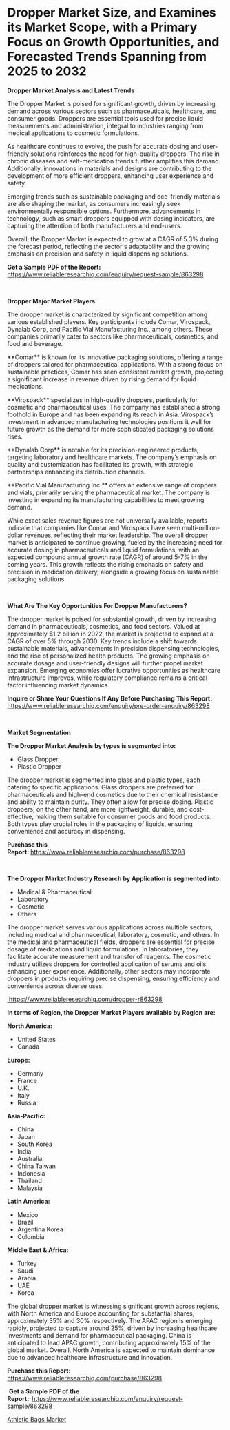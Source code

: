 <p><h1>Dropper Market Size, and Examines its Market Scope, with a Primary Focus on Growth Opportunities, and Forecasted Trends Spanning from 2025 to 2032</h1></p><p><strong>Dropper Market Analysis and Latest Trends</strong></p>
<p><p>The Dropper Market is poised for significant growth, driven by increasing demand across various sectors such as pharmaceuticals, healthcare, and consumer goods. Droppers are essential tools used for precise liquid measurements and administration, integral to industries ranging from medical applications to cosmetic formulations. </p><p>As healthcare continues to evolve, the push for accurate dosing and user-friendly solutions reinforces the need for high-quality droppers. The rise in chronic diseases and self-medication trends further amplifies this demand. Additionally, innovations in materials and designs are contributing to the development of more efficient droppers, enhancing user experience and safety.</p><p>Emerging trends such as sustainable packaging and eco-friendly materials are also shaping the market, as consumers increasingly seek environmentally responsible options. Furthermore, advancements in technology, such as smart droppers equipped with dosing indicators, are capturing the attention of both manufacturers and end-users. </p><p>Overall, the Dropper Market is expected to grow at a CAGR of 5.3% during the forecast period, reflecting the sector's adaptability and the growing emphasis on precision and safety in liquid dispensing solutions.</p></p>
<p><strong>Get a Sample PDF of the Report:&nbsp;</strong> <a href="https://www.reliableresearchiq.com/enquiry/request-sample/863298?utm_campaign=2244&utm_medium=2&utm_source=Github&utm_content=ia&utm_term=06022025&utm_id=dropper">https://www.reliableresearchiq.com/enquiry/request-sample/863298</a></p>
<p>&nbsp;</p>
<p><strong>Dropper Major Market Players</strong></p>
<p><p>The dropper market is characterized by significant competition among various established players. Key participants include Comar, Virospack, Dynalab Corp, and Pacific Vial Manufacturing Inc., among others. These companies primarily cater to sectors like pharmaceuticals, cosmetics, and food and beverage.</p><p>**Comar** is known for its innovative packaging solutions, offering a range of droppers tailored for pharmaceutical applications. With a strong focus on sustainable practices, Comar has seen consistent market growth, projecting a significant increase in revenue driven by rising demand for liquid medications.</p><p>**Virospack** specializes in high-quality droppers, particularly for cosmetic and pharmaceutical uses. The company has established a strong foothold in Europe and has been expanding its reach in Asia. Virospack’s investment in advanced manufacturing technologies positions it well for future growth as the demand for more sophisticated packaging solutions rises.</p><p>**Dynalab Corp** is notable for its precision-engineered products, targeting laboratory and healthcare markets. The company’s emphasis on quality and customization has facilitated its growth, with strategic partnerships enhancing its distribution channels.</p><p>**Pacific Vial Manufacturing Inc.** offers an extensive range of droppers and vials, primarily serving the pharmaceutical market. The company is investing in expanding its manufacturing capabilities to meet growing demand.</p><p>While exact sales revenue figures are not universally available, reports indicate that companies like Comar and Virospack have seen multi-million-dollar revenues, reflecting their market leadership. The overall dropper market is anticipated to continue growing, fueled by the increasing need for accurate dosing in pharmaceuticals and liquid formulations, with an expected compound annual growth rate (CAGR) of around 5-7% in the coming years. This growth reflects the rising emphasis on safety and precision in medication delivery, alongside a growing focus on sustainable packaging solutions.</p></p>
<p>&nbsp;</p>
<p><strong>What Are The Key Opportunities For Dropper Manufacturers?</strong></p>
<p><p>The dropper market is poised for substantial growth, driven by increasing demand in pharmaceuticals, cosmetics, and food sectors. Valued at approximately $1.2 billion in 2022, the market is projected to expand at a CAGR of over 5% through 2030. Key trends include a shift towards sustainable materials, advancements in precision dispensing technologies, and the rise of personalized health products. The growing emphasis on accurate dosage and user-friendly designs will further propel market expansion. Emerging economies offer lucrative opportunities as healthcare infrastructure improves, while regulatory compliance remains a critical factor influencing market dynamics.</p></p>
<p><strong>Inquire or Share Your Questions If Any Before Purchasing This Report:</strong> <a href="https://www.reliableresearchiq.com/enquiry/pre-order-enquiry/863298?utm_campaign=2244&utm_medium=2&utm_source=Github&utm_content=ia&utm_term=06022025&utm_id=dropper">https://www.reliableresearchiq.com/enquiry/pre-order-enquiry/863298</a></p>
<p>&nbsp;</p>
<p><strong>Market Segmentation</strong></p>
<p><strong>The Dropper Market Analysis by types is segmented into:</strong></p>
<p><ul><li>Glass Dropper</li><li>Plastic Dropper</li></ul></p>
<p><p>The dropper market is segmented into glass and plastic types, each catering to specific applications. Glass droppers are preferred for pharmaceuticals and high-end cosmetics due to their chemical resistance and ability to maintain purity. They often allow for precise dosing. Plastic droppers, on the other hand, are more lightweight, durable, and cost-effective, making them suitable for consumer goods and food products. Both types play crucial roles in the packaging of liquids, ensuring convenience and accuracy in dispensing.</p></p>
<p><strong>Purchase this Report:&nbsp;</strong><a href="https://www.reliableresearchiq.com/purchase/863298?utm_campaign=2244&utm_medium=2&utm_source=Github&utm_content=ia&utm_term=06022025&utm_id=dropper">https://www.reliableresearchiq.com/purchase/863298</a></p>
<p>&nbsp;</p>
<p><strong>The Dropper Market Industry Research by Application is segmented into:</strong></p>
<p><ul><li>Medical & Pharmaceutical</li><li>Laboratory</li><li>Cosmetic</li><li>Others</li></ul></p>
<p><p>The dropper market serves various applications across multiple sectors, including medical and pharmaceutical, laboratory, cosmetic, and others. In the medical and pharmaceutical fields, droppers are essential for precise dosage of medications and liquid formulations. In laboratories, they facilitate accurate measurement and transfer of reagents. The cosmetic industry utilizes droppers for controlled application of serums and oils, enhancing user experience. Additionally, other sectors may incorporate droppers in products requiring precise dispensing, ensuring efficiency and convenience across diverse uses.</p></p>
<p><a href="https://www.reliableresearchiq.com/dropper-r863298?utm_campaign=2244&utm_medium=2&utm_source=Github&utm_content=ia&utm_term=06022025&utm_id=dropper">&nbsp;https://www.reliableresearchiq.com/dropper-r863298</a></p>
<p><strong>In terms of Region, the Dropper Market Players available by Region are:</strong></p>
<p>
    <p> <strong> North America: </strong>
        <ul>
            <li>United States</li>
            <li>Canada</li>
        </ul>
        </p> 
    <p> <strong> Europe: </strong>
        <ul>
            <li>Germany</li>
            <li>France</li>
            <li>U.K.</li>
            <li>Italy</li>
            <li>Russia</li>
        </ul>
        </p> 
    <p> <strong> Asia-Pacific: </strong>
        <ul>
            <li>China</li>
            <li>Japan</li>
            <li>South Korea</li>
            <li>India</li>
            <li>Australia</li>
            <li>China Taiwan</li>
            <li>Indonesia</li>
            <li>Thailand</li>
            <li>Malaysia</li>
        </ul>
        </p> 
    <p> <strong> Latin America: </strong>
        <ul>
            <li>Mexico</li>
            <li>Brazil</li>
            <li>Argentina Korea</li>
            <li>Colombia</li>
        </ul>
        </p> 
    <p> <strong> Middle East & Africa: </strong>
        <ul>
            <li>Turkey</li>
            <li>Saudi</li>
            <li>Arabia</li>
            <li>UAE</li>
            <li>Korea</li>
        </ul>
    </p>
    </p>
<p><p>The global dropper market is witnessing significant growth across regions, with North America and Europe accounting for substantial shares, approximately 35% and 30% respectively. The APAC region is emerging rapidly, projected to capture around 25%, driven by increasing healthcare investments and demand for pharmaceutical packaging. China is anticipated to lead APAC growth, contributing approximately 15% of the global market. Overall, North America is expected to maintain dominance due to advanced healthcare infrastructure and innovation.</p></p>
<p><strong>Purchase this Report: </strong><a href="https://www.reliableresearchiq.com/purchase/863298?utm_campaign=2244&utm_medium=2&utm_source=Github&utm_content=ia&utm_term=06022025&utm_id=dropper">https://www.reliableresearchiq.com/purchase/863298</a></p>
<p>&nbsp;<strong>Get a Sample PDF of the Report:&nbsp;&nbsp;</strong><a href="https://www.reliableresearchiq.com/enquiry/request-sample/863298?utm_campaign=2244&utm_medium=2&utm_source=Github&utm_content=ia&utm_term=06022025&utm_id=dropper">https://www.reliableresearchiq.com/enquiry/request-sample/863298</a></p>
<p><strong></strong></p>
<p><p><a href="https://github.com/klindsey95/Market-Research-Report-List-1/blob/main/athletic-bags-market.md?utm_campaign=2244&utm_medium=2&utm_source=Github&utm_content=ia&utm_term=06022025&utm_id=dropper">Athletic Bags Market</a></p></p>
